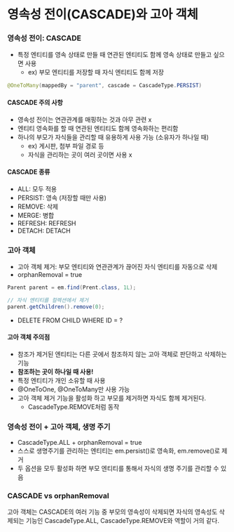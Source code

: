 # 영속성 전이(CASCADE)와 고아 객체

### 영속성 전이: CASCADE

- 특정 엔티티를 영속 상태로 만들 때 연관된 엔티티도 함께 영속 상태로 만들고 싶으면 사용
  - ex) 부모 엔티티를 저장할 때 자식 엔티티도 함께 저장

```java
@OneToMany(mappedBy = "parent", cascade = CascadeType.PERSIST)
```

#### CASCADE 주의 사항

- 영속성 전이는 연관관계를 매핑하는 것과 아무 관련 x
- 엔티티 영속화를 할 때 연관된 엔티티도 함께 영속화하는 편리함
- 하나의 부모가 자식들을 관리할 때 유용하게 사용 가능 (소유자가 하나일 때)
  - ex) 게시판, 첨부 파일 경로 등
  - 자식을 관리하는 곳이 여러 곳이면 사용 x

#### CASCADE 종류

- ALL: 모두 적용
- PERSIST: 영속 (저장할 때만 사용)
- REMOVE: 삭제
- MERGE: 병합
- REFRESH: REFRESH
- DETACH: DETACH

### 고아 객체

- 고아 객체 제거: 부모 엔티티와 연관관계가 끊어진 자식 엔티티를 자동으로 삭제
- orphanRemoval = true
```java
Parent parent = em.find(Prent.class, 1L);

// 자식 엔티티를 컬렉션에서 제거
parent.getChildren().remove(0);
```
- DELETE FROM CHILD WHERE ID = ?

#### 고아 객체 주의점

- 참조가 제거된 엔티티는 다른 곳에서 참조하지 않는 고아 객체로 판단하고 삭제하는 기능
- __참조하는 곳이 하나일 때 사용!__
- 특정 엔티티가 개인 소유할 때 사용
- @OneToOne, @OneToMany만 사용 가능
- 고아 객체 제거 기능을 활성화 하고 부모를 제거하면 자식도 함께 제거된다.
  - CascadeType.REMOVE처럼 동작

### 영속성 전이 + 고아 객체, 생명 주기

- CascadeType.ALL + orphanRemoval = true
- 스스로 생명주기를 관리하는 엔티티는 em.persist()로 영속화, em.remove()로 제거
- 두 옵션을 모두 활성화 하면 부모 엔티티를 통해서 자식의 생명 주기를 관리할 수 있음

### CASCADE vs orphanRemoval
 
고아 객체는 CASCADE의 여러 기능 중 부모의 영속성이 삭제되면 자식의 영속성도 삭제되는 기능인 CascadeType.ALL, CascadeType.REMOVE와 역할이 거의 같다.